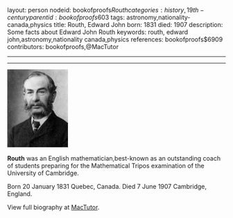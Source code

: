 layout: person
nodeid: bookofproofs$Routh
categories: history,19th-century
parentid: bookofproofs$603
tags: astronomy,nationality-canada,physics
title: Routh, Edward John
born: 1831
died: 1907
description: Some facts about Edward John Routh
keywords: routh, edward john,astronomy,nationality canada,physics
references: bookofproofs$6909
contributors: bookofproofs,@MacTutor

---


---

![Routh.jpg](https://github.com/bookofproofs/bookofproofs.github.io/blob/main/_sources/_assets/images/portraits/Routh.jpg?raw=true)

**Routh** was an English mathematician,best-known as an outstanding coach of students preparing for the Mathematical Tripos examination of the University of Cambridge.

Born 20 January 1831 Quebec, Canada. Died 7 June 1907 Cambridge, England.


View full biography at [MacTutor](https://mathshistory.st-andrews.ac.uk/Biographies/Routh/).